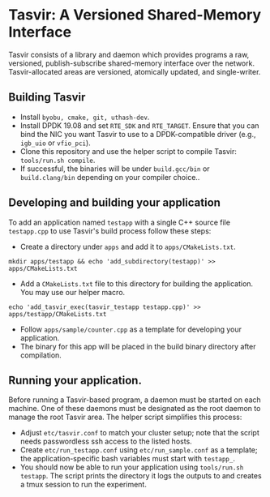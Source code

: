# Tasvir: A Versioned Shared-Memory Interface
Tasvir consists of a library and daemon which provides programs a raw, versioned, publish-subscribe shared-memory interface over the network.
Tasvir-allocated areas are versioned, atomically updated, and single-writer.

## Building Tasvir
* Install `byobu, cmake, git, uthash-dev`.
* Install DPDK 19.08 and set `RTE_SDK` and `RTE_TARGET`. Ensure that you can bind the NIC you want Tasvir to use to a DPDK-compatible driver (e.g., `igb_uio` or `vfio_pci`).
* Clone this repository and use the helper script to compile Tasvir: `tools/run.sh compile`.
* If successful, the binaries will be under `build.gcc/bin` or `build.clang/bin` depending on your compiler choice..

## Developing and building your application
To add an application named `testapp` with a single C++ source file `testapp.cpp` to use Tasvir's build process follow these steps:
* Create a directory under `apps` and add it to `apps/CMakeLists.txt`.
```
mkdir apps/testapp && echo 'add_subdirectory(testapp)' >> apps/CMakeLists.txt
```
* Add a `CMakeLists.txt` file to this directory for building the application. You may use our helper macro.
```
echo 'add_tasvir_exec(tasvir_testapp testapp.cpp)' >> apps/testapp/CMakeLists.txt
```
* Follow `apps/sample/counter.cpp` as a template for developing your application.
* The binary for this app will be placed in the build binary directory after compilation.

## Running your application.
Before running a Tasvir-based program, a daemon must be started on each machine.
One of these daemons must be designated as the root daemon to manage the root Tasvir area.
The helper script simplifies this process:
* Adjust `etc/tasvir.conf` to match your cluster setup; note that the script needs passwordless ssh access to the listed hosts.
* Create `etc/run_testapp.conf` using `etc/run_sample.conf` as a template; the application-specific bash variables must start with `testapp_`.
* You should now be able to run your application using `tools/run.sh testapp`. The script prints the directory it logs the outputs to and creates a tmux session to run the experiment.
